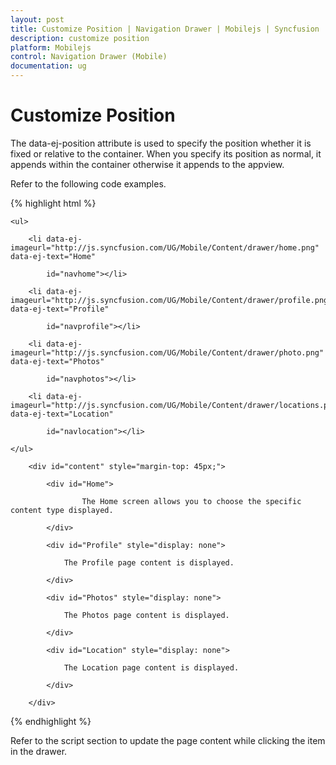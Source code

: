 ```yaml
---
layout: post
title: Customize Position | Navigation Drawer | Mobilejs | Syncfusion
description: customize position
platform: Mobilejs
control: Navigation Drawer (Mobile)
documentation: ug
---
```


# Customize Position

The data-ej-position attribute is used to specify the position whether it is fixed or relative to the container. When you specify its position as normal, it appends within the container otherwise it appends to the appview.

Refer to the following code examples.

{% highlight html %}

<div data-role="ejmnavigationdrawer" id="navpane"  data-ej-position="normal" data-ej-enablelistview="true" data-ej-listviewsettings-touchend="navListClick">

	<ul>

		<li data-ej-imageurl="http://js.syncfusion.com/UG/Mobile/Content/drawer/home.png" data-ej-text="Home"

			id="navhome"></li>

		<li data-ej-imageurl="http://js.syncfusion.com/UG/Mobile/Content/drawer/profile.png" data-ej-text="Profile"

			id="navprofile"></li>

		<li data-ej-imageurl="http://js.syncfusion.com/UG/Mobile/Content/drawer/photo.png" data-ej-text="Photos"

			id="navphotos"></li>

		<li data-ej-imageurl="http://js.syncfusion.com/UG/Mobile/Content/drawer/locations.png" data-ej-text="Location"

			id="navlocation"></li>

	</ul>            

</div>   

<div id="head" data-role="ejmheader" data-ej-title="NavigationDrawer" data-ej-position="normal"></div>  

        <div id="content" style="margin-top: 45px;">

            <div id="Home">

                    The Home screen allows you to choose the specific content type displayed.

            </div>

            <div id="Profile" style="display: none">

                The Profile page content is displayed.

            </div>

            <div id="Photos" style="display: none">

                The Photos page content is displayed.

            </div>

            <div id="Location" style="display: none">

                The Location page content is displayed.

            </div>

        </div>

{% endhighlight %}

Refer to the script section to update the page content while clicking the item in the drawer.